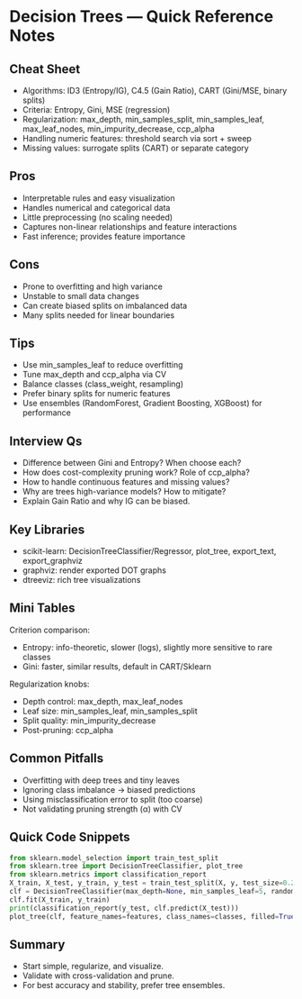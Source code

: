 # Decision Trees — Quick Reference Notes

## Cheat Sheet
- Algorithms: ID3 (Entropy/IG), C4.5 (Gain Ratio), CART (Gini/MSE, binary splits)
- Criteria: Entropy, Gini, MSE (regression)
- Regularization: max_depth, min_samples_split, min_samples_leaf, max_leaf_nodes, min_impurity_decrease, ccp_alpha
- Handling numeric features: threshold search via sort + sweep
- Missing values: surrogate splits (CART) or separate category

## Pros
- Interpretable rules and easy visualization
- Handles numerical and categorical data
- Little preprocessing (no scaling needed)
- Captures non-linear relationships and feature interactions
- Fast inference; provides feature importance

## Cons
- Prone to overfitting and high variance
- Unstable to small data changes
- Can create biased splits on imbalanced data
- Many splits needed for linear boundaries

## Tips
- Use min_samples_leaf to reduce overfitting
- Tune max_depth and ccp_alpha via CV
- Balance classes (class_weight, resampling)
- Prefer binary splits for numeric features
- Use ensembles (RandomForest, Gradient Boosting, XGBoost) for performance

## Interview Qs
- Difference between Gini and Entropy? When choose each?
- How does cost-complexity pruning work? Role of ccp_alpha?
- How to handle continuous features and missing values?
- Why are trees high-variance models? How to mitigate?
- Explain Gain Ratio and why IG can be biased.

## Key Libraries
- scikit-learn: DecisionTreeClassifier/Regressor, plot_tree, export_text, export_graphviz
- graphviz: render exported DOT graphs
- dtreeviz: rich tree visualizations

## Mini Tables
Criterion comparison:
- Entropy: info-theoretic, slower (logs), slightly more sensitive to rare classes
- Gini: faster, similar results, default in CART/Sklearn

Regularization knobs:
- Depth control: max_depth, max_leaf_nodes
- Leaf size: min_samples_leaf, min_samples_split
- Split quality: min_impurity_decrease
- Post-pruning: ccp_alpha

## Common Pitfalls
- Overfitting with deep trees and tiny leaves
- Ignoring class imbalance → biased predictions
- Using misclassification error to split (too coarse)
- Not validating pruning strength (α) with CV

## Quick Code Snippets
```python
from sklearn.model_selection import train_test_split
from sklearn.tree import DecisionTreeClassifier, plot_tree
from sklearn.metrics import classification_report
X_train, X_test, y_train, y_test = train_test_split(X, y, test_size=0.2, stratify=y, random_state=42)
clf = DecisionTreeClassifier(max_depth=None, min_samples_leaf=5, random_state=42)
clf.fit(X_train, y_train)
print(classification_report(y_test, clf.predict(X_test)))
plot_tree(clf, feature_names=features, class_names=classes, filled=True)
```

## Summary
- Start simple, regularize, and visualize.
- Validate with cross-validation and prune.
- For best accuracy and stability, prefer tree ensembles.
